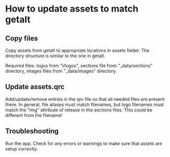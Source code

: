 # How to update assets to match getalt

## Copy files

Copy assets from getalt to appropriate locations in assets folder. The directory structure is similar to the one in getalt.

Required files: logos from "i/logos", sections file from "_data/sections" directory, images files from "_data/images" directory.

## Update assets.qrc

Add/update/remove entries in the qrc file so that all needed files are present there. In general, file aliases must match filenames, but logo filenames must match the "img" attribute of release in the sections files. This *could* be different from the filename!

## Troubleshooting
Run the app. Check for any errors or warnings to make sure that assets are setup correctly.
